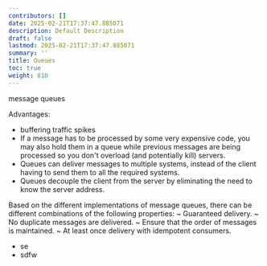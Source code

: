 ```yaml
---
contributors: []
date: 2025-02-21T17:37:47.885071
description: Default Description
draft: false
lastmod: 2025-02-21T17:37:47.885071
summary: ''
title: Queues
toc: true
weight: 810
---
```


message queues

Advantages:

* buffering traffic spikes
* If a message has to be processed by some very expensive code, you may also hold them in a queue while previous messages are being processed so you don't overload (and potentially kill) servers.
* Queues can deliver messages to multiple systems, instead of the client having to send them to all the required systems.
* Queues decouple the client from the server by eliminating the need to know the server address.

Based on the different implementations of message queues, there can be different combinations of the following properties:
~ Guaranteed delivery.
~ No duplicate messages are delivered.
~ Ensure that the order of messages is maintained.
~ At least once delivery with idempotent consumers.

* se
* sdfw
